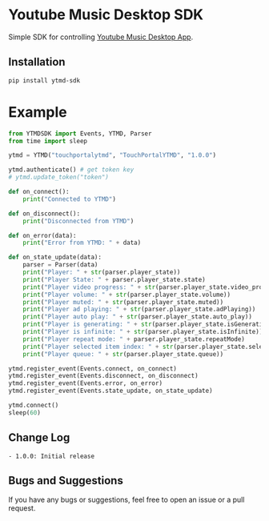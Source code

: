 # Youtube Music Desktop SDK
Simple SDK for controlling [Youtube Music Desktop App](https://ytmdesktop.app/).

## Installation
`pip install ytmd-sdk`

# Example
```python
from YTMDSDK import Events, YTMD, Parser
from time import sleep

ytmd = YTMD("touchportalytmd", "TouchPortalYTMD", "1.0.0")

ytmd.authenticate() # get token key
# ytmd.update_token("token")

def on_connect():
    print("Connected to YTMD")

def on_disconnect():
    print("Disconnected from YTMD")

def on_error(data):
    print("Error from YTMD: " + data)

def on_state_update(data):
    parser = Parser(data)
    print("Player: " + str(parser.player_state))
    print("Player State: " + parser.player_state.state)
    print("Player video progress: " + str(parser.player_state.video_progress))
    print("Player volume: " + str(parser.player_state.volume))
    print("Player muted: " + str(parser.player_state.muted))
    print("Player ad playing: " + str(parser.player_state.adPlaying))
    print("Player auto play: " + str(parser.player_state.auto_play))
    print("Player is generating: " + str(parser.player_state.isGenerating))
    print("Player is infinite: " + str(parser.player_state.isInfinite))
    print("Player repeat mode: " + parser.player_state.repeatMode)
    print("Player selected item index: " + str(parser.player_state.selectedItemIndex))
    print("Player queue: " + str(parser.player_state.queue))

ytmd.register_event(Events.connect, on_connect)
ytmd.register_event(Events.disconnect, on_disconnect)
ytmd.register_event(Events.error, on_error)
ytmd.register_event(Events.state_update, on_state_update)

ytmd.connect()
sleep(60)
```

## Change Log
```
- 1.0.0: Initial release
```

## Bugs and Suggestions
If you have any bugs or suggestions, feel free to open an issue or a pull request.